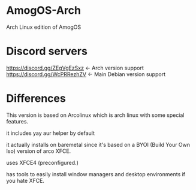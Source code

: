 # AmogOS-Arch
Arch Linux edition of AmogOS

# Discord servers
https://discord.gg/ZEgVgEzSxz <- Arch version support  
https://discord.gg/WcPRRezhZV <- Main Debian version support

# Differences
This version is based on Arcolinux which is arch linux with some special features.

it includes yay aur helper by default

it actually installs on baremetal since it's based on a BYOI (Build Your Own Iso) version of arco XFCE.

uses XFCE4 (preconfigured.)

has tools to easily install window managers and desktop environments if you hate XFCE.
